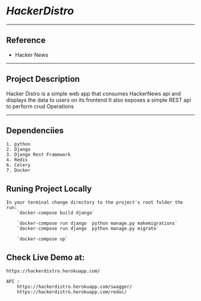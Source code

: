 # **_HackerDistro_**

---

## **Reference**
- Hacker News


---

## **Project Description**

Hacker Distro is a simple web app that consumes HackerNews api and displays the data to users on its frontend 
It also exposes a simple REST api to perform crud Operations

---

## Dependenciies
    1. python
    2. Django
    3. Django Rest Framework
    4. Redis
    6. Celery
    7. Docker

## **Runing Project Locally**
    In your terminal change directory to the project's root folder the run: 
        `docker-compose build django`
    
        `docker-compose run django  python manage.py makemigrations`
        `docker-compose run django  python manage.py migrate`

        `docker-compose up`


## Check Live Demo at:
    https://hackerdistro.herokuapp.com/
    
    API :
        https://hackerdistro.herokuapp.com/swagger/
        https://hackerdistro.herokuapp.com/redoc/
